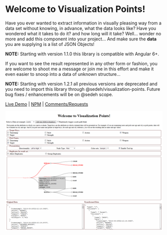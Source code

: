 # Welcome to Visualization Points!

Have you ever wanted to extract information in visually pleasing way from a data set without knowing, in advance, what the data looks like? 
Have you wondered what it takes to do it? and how long will it take? Well... wonder no more and add this component into your project... 
And make sure the **data** you are supplying is a list of JSON Objects!

**NOTE:** Starting with version 1.1.0 this library is compatible with Angular 6+.

If you want to see the result represented in any other form or fashion, you are welcome to shoot me a message or join me in this effort and make it even easier to snoop into a data of unknown structure...

**NOTE:** Starting with version 1.2.1 all previous versions are deprecated and you need to import this library through @sedeh/visualization-points. Future bug fixes / enhancements will be on @sedeh scope.

[Live Demo](https://stackblitz.com/edit/visualization-points?file=app%2Fapp.component.ts) | 
[NPM](https://www.npmjs.com/package/@sedeh/into-pipesvisualization-points) | 
[Comments/Requests](https://github.com/msalehisedeh/visualization-points/issues)



![alt text](https://raw.githubusercontent.com/msalehisedeh/visualization-points/master/sample.png  "What you would see when a visualization points is used")
